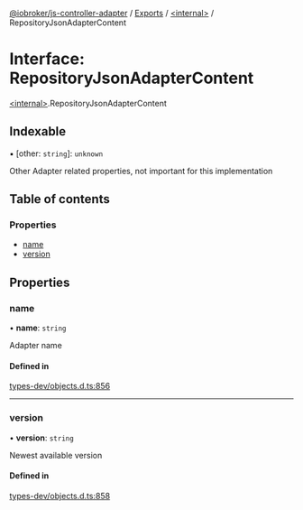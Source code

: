 [@iobroker/js-controller-adapter](../README.md) / [Exports](../modules.md) / [\<internal\>](../modules/internal_.md) / RepositoryJsonAdapterContent

# Interface: RepositoryJsonAdapterContent

[\<internal\>](../modules/internal_.md).RepositoryJsonAdapterContent

## Indexable

▪ [other: `string`]: `unknown`

Other Adapter related properties, not important for this implementation

## Table of contents

### Properties

- [name](internal_.RepositoryJsonAdapterContent.md#name)
- [version](internal_.RepositoryJsonAdapterContent.md#version)

## Properties

### name

• **name**: `string`

Adapter name

#### Defined in

[types-dev/objects.d.ts:856](https://github.com/ioBroker/ioBroker.js-controller/blob/9b2b813d/packages/types-dev/objects.d.ts#L856)

___

### version

• **version**: `string`

Newest available version

#### Defined in

[types-dev/objects.d.ts:858](https://github.com/ioBroker/ioBroker.js-controller/blob/9b2b813d/packages/types-dev/objects.d.ts#L858)
